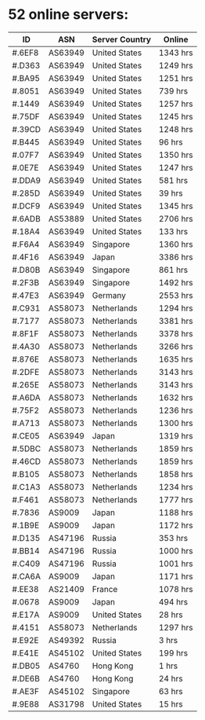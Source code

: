 # 52 online servers:

| ID | ASN | Server Country | Online |
| ------ | ------ | ------ | ------ |
| #.6EF8 | AS63949 | United States | 1343 hrs |
| #.D363 | AS63949 | United States | 1249 hrs |
| #.BA95 | AS63949 | United States | 1251 hrs |
| #.8051 | AS63949 | United States | 739 hrs |
| #.1449 | AS63949 | United States | 1257 hrs |
| #.75DF | AS63949 | United States | 1245 hrs |
| #.39CD | AS63949 | United States | 1248 hrs |
| #.B445 | AS63949 | United States | 96 hrs |
| #.07F7 | AS63949 | United States | 1350 hrs |
| #.0E7E | AS63949 | United States | 1247 hrs |
| #.DDA9 | AS63949 | United States | 581 hrs |
| #.285D | AS63949 | United States | 39 hrs |
| #.DCF9 | AS63949 | United States | 1345 hrs |
| #.6ADB | AS53889 | United States | 2706 hrs |
| #.18A4 | AS63949 | United States | 133 hrs |
| #.F6A4 | AS63949 | Singapore | 1360 hrs |
| #.4F16 | AS63949 | Japan | 3386 hrs |
| #.D80B | AS63949 | Singapore | 861 hrs |
| #.2F3B | AS63949 | Singapore | 1492 hrs |
| #.47E3 | AS63949 | Germany | 2553 hrs |
| #.C931 | AS58073 | Netherlands | 1294 hrs |
| #.7177 | AS58073 | Netherlands | 3381 hrs |
| #.8F1F | AS58073 | Netherlands | 3378 hrs |
| #.4A30 | AS58073 | Netherlands | 3266 hrs |
| #.876E | AS58073 | Netherlands | 1635 hrs |
| #.2DFE | AS58073 | Netherlands | 3143 hrs |
| #.265E | AS58073 | Netherlands | 3143 hrs |
| #.A6DA | AS58073 | Netherlands | 1632 hrs |
| #.75F2 | AS58073 | Netherlands | 1236 hrs |
| #.A713 | AS58073 | Netherlands | 1300 hrs |
| #.CE05 | AS63949 | Japan | 1319 hrs |
| #.5DBC | AS58073 | Netherlands | 1859 hrs |
| #.46CD | AS58073 | Netherlands | 1859 hrs |
| #.B105 | AS58073 | Netherlands | 1858 hrs |
| #.C1A3 | AS58073 | Netherlands | 1234 hrs |
| #.F461 | AS58073 | Netherlands | 1777 hrs |
| #.7836 | AS9009 | Japan | 1188 hrs |
| #.1B9E | AS9009 | Japan | 1172 hrs |
| #.D135 | AS47196 | Russia | 353 hrs |
| #.BB14 | AS47196 | Russia | 1000 hrs |
| #.C409 | AS47196 | Russia | 1001 hrs |
| #.CA6A | AS9009 | Japan | 1171 hrs |
| #.EE38 | AS21409 | France | 1078 hrs |
| #.0678 | AS9009 | Japan | 494 hrs |
| #.E17A | AS9009 | United States | 28 hrs |
| #.4151 | AS58073 | Netherlands | 1297 hrs |
| #.E92E | AS49392 | Russia | 3 hrs |
| #.E41E | AS45102 | United States | 199 hrs |
| #.DB05 | AS4760 | Hong Kong | 1 hrs |
| #.DE6B | AS4760 | Hong Kong | 24 hrs |
| #.AE3F | AS45102 | Singapore | 63 hrs |
| #.9E88 | AS31798 | United States | 15 hrs |

